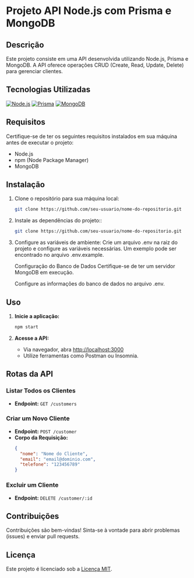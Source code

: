 # Projeto API Node.js com Prisma e MongoDB

## Descrição
Este projeto consiste em uma API desenvolvida utilizando Node.js, Prisma e MongoDB. A API oferece operações CRUD (Create, Read, Update, Delete) para gerenciar clientes.

## Tecnologias Utilizadas
[![Node.js](https://img.shields.io/badge/Node.js-v14.0.0-green)](https://nodejs.org/)
[![Prisma](https://img.shields.io/badge/Prisma-v3.0.0-blue)](https://www.prisma.io/)
[![MongoDB](https://img.shields.io/badge/MongoDB-v4.0.0-orange)](https://www.mongodb.com/)


## Requisitos
Certifique-se de ter os seguintes requisitos instalados em sua máquina antes de executar o projeto:
- Node.js
- npm (Node Package Manager)
- MongoDB

## Instalação
1. Clone o repositório para sua máquina local:
   ```bash
   git clone https://github.com/seu-usuario/nome-do-repositorio.git
2. Instale as dependências do projeto::
   ```bash
   git clone https://github.com/seu-usuario/nome-do-repositorio.git
3. Configure as variáveis de ambiente:
Crie um arquivo .env na raiz do projeto e configure as variáveis necessárias. Um exemplo pode ser encontrado no arquivo .env.example.

    Configuração do Banco de Dados
    Certifique-se de ter um servidor MongoDB em execução.

    Configure as informações do banco de dados no arquivo .env.
## Uso

1. **Inicie a aplicação:**
    ```bash
    npm start
    ```

2. **Acesse a API:**
    - Via navegador, abra [http://localhost:3000](http://localhost:3000)
    - Utilize ferramentas como Postman ou Insomnia.

## Rotas da API

### Listar Todos os Clientes
- **Endpoint:** `GET /customers`


### Criar um Novo Cliente
- **Endpoint:** `POST /customer`
- **Corpo da Requisição:**
  ```json
  {
    "nome": "Nome do Cliente",
    "email": "email@dominio.com",
    "telefone": "123456789"
  }
### Excluir um Cliente

- **Endpoint:** `DELETE /customer/:id`

## Contribuições
Contribuições são bem-vindas! Sinta-se à vontade para abrir problemas (issues) e enviar pull requests.

## Licença
Este projeto é licenciado sob a [Licença MIT](LICENSE).